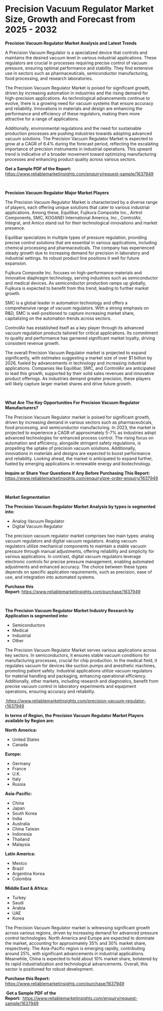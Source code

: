 <p><h1>Precision Vacuum Regulator Market Size, Growth and Forecast from 2025 - 2032</h1></p><p><strong>Precision Vacuum Regulator Market Analysis and Latest Trends</strong></p>
<p><p>A Precision Vacuum Regulator is a specialized device that controls and maintains the desired vacuum level in various industrial applications. These regulators are crucial in processes requiring precise control of vacuum pressure, ensuring optimal performance and stability. They find extensive use in sectors such as pharmaceuticals, semiconductor manufacturing, food processing, and research laboratories.</p><p>The Precision Vacuum Regulator Market is poised for significant growth, driven by increasing automation in industries and the rising demand for high-precision applications. As technological advancements continue to evolve, there is a growing need for vacuum systems that ensure accuracy and reliability. Innovations in materials and design are enhancing the performance and efficiency of these regulators, making them more attractive for a range of applications.</p><p>Additionally, environmental regulations and the need for sustainable production processes are pushing industries towards adopting advanced vacuum solutions. The Precision Vacuum Regulator Market is expected to grow at a CAGR of 6.4% during the forecast period, reflecting the escalating importance of precision instruments in industrial operations. This upward trend is indicative of a broader movement toward optimizing manufacturing processes and enhancing product quality across various sectors.</p></p>
<p><strong>Get a Sample PDF of the Report:&nbsp;</strong> <a href="https://www.reliablemarketinsights.com/enquiry/request-sample/1637949?utm_campaign=1894&utm_medium=2&utm_source=Github&utm_content=ia&utm_term=18042025&utm_id=precision-vacuum-regulator">https://www.reliablemarketinsights.com/enquiry/request-sample/1637949</a></p>
<p>&nbsp;</p>
<p><strong>Precision Vacuum Regulator Major Market Players</strong></p>
<p><p>The Precision Vacuum Regulator Market is characterized by a diverse range of players, each offering unique solutions that cater to various industrial applications. Among these, Equilibar, Fujikura Composite Inc., Airtrol Components, SMC, KOGANEI International America, Inc., ControlAir, Integral, and Amico stand out for their technological innovations and market presence.</p><p>Equilibar specializes in multiple types of pressure regulation, providing precise control solutions that are essential in various applications, including chemical processing and pharmaceuticals. The company has experienced steady growth due to increasing demand for precision in laboratory and industrial settings. Its robust product line positions it well for future expansion.</p><p>Fujikura Composite Inc. focuses on high-performance materials and innovative diaphragm technology, serving industries such as semiconductor and medical devices. As semiconductor production ramps up globally, Fujikura is expected to benefit from this trend, leading to further market growth.</p><p>SMC is a global leader in automation technology and offers a comprehensive range of vacuum regulators. With a strong emphasis on R&D, SMC is well-positioned to capture increasing market share, capitalizing on the automation trends across sectors.</p><p>ControlAir has established itself as a key player through its advanced vacuum regulation products tailored for critical applications. Its commitment to quality and performance has garnered significant market loyalty, driving consistent revenue growth.</p><p>The overall Precision Vacuum Regulator market is projected to expand significantly, with estimates suggesting a market size of over $1 billion by 2026, fueled by advancements in technology and increasing industrial applications. Companies like Equilibar, SMC, and ControlAir are anticipated to lead this growth, supported by their solid sales revenues and innovative product offerings. As industries demand greater precision, these players will likely capture larger market shares and drive future growth.</p></p>
<p>&nbsp;</p>
<p><strong>What Are The Key Opportunities For Precision Vacuum Regulator Manufacturers?</strong></p>
<p><p>The Precision Vacuum Regulator market is poised for significant growth, driven by increasing demand in various sectors such as pharmaceuticals, food processing, and semiconductor manufacturing. In 2023, the market is projected to experience a CAGR of approximately 5-7% as industries adopt advanced technologies for enhanced process control. The rising focus on automation and efficiency, alongside stringent safety regulations, is propelling the uptake of precision vacuum solutions. Additionally, innovations in materials and designs are expected to boost performance and reliability. Looking ahead, the market is anticipated to expand further, fueled by emerging applications in renewable energy and biotechnology.</p></p>
<p><strong>Inquire or Share Your Questions If Any Before Purchasing This Report:</strong> <a href="https://www.reliablemarketinsights.com/enquiry/pre-order-enquiry/1637949?utm_campaign=1894&utm_medium=2&utm_source=Github&utm_content=ia&utm_term=18042025&utm_id=precision-vacuum-regulator">https://www.reliablemarketinsights.com/enquiry/pre-order-enquiry/1637949</a></p>
<p>&nbsp;</p>
<p><strong>Market Segmentation</strong></p>
<p><strong>The Precision Vacuum Regulator Market Analysis by types is segmented into:</strong></p>
<p><ul><li>Analog Vacuum Regulator</li><li>Digital Vacuum Regulator</li></ul></p>
<p><p>The precision vacuum regulator market comprises two main types: analog vacuum regulators and digital vacuum regulators. Analog vacuum regulators utilize mechanical components to maintain a stable vacuum pressure through manual adjustments, offering reliability and simplicity for various applications. In contrast, digital vacuum regulators leverage electronic controls for precise pressure management, enabling automated adjustments and enhanced accuracy. The choice between these types depends on specific application requirements, such as precision, ease of use, and integration into automated systems.</p></p>
<p><strong>Purchase this Report:&nbsp;</strong><a href="https://www.reliablemarketinsights.com/purchase/1637949?utm_campaign=1894&utm_medium=2&utm_source=Github&utm_content=ia&utm_term=18042025&utm_id=precision-vacuum-regulator">https://www.reliablemarketinsights.com/purchase/1637949</a></p>
<p>&nbsp;</p>
<p><strong>The Precision Vacuum Regulator Market Industry Research by Application is segmented into:</strong></p>
<p><ul><li>Semiconductors</li><li>Medical</li><li>Industrial</li><li>Other</li></ul></p>
<p><p>The Precision Vacuum Regulator Market serves various applications across key sectors. In semiconductors, it ensures stable vacuum conditions for manufacturing processes, crucial for chip production. In the medical field, it regulates vacuum for devices like suction pumps and anesthetic machines, promoting patient safety. Industrial applications utilize vacuum regulators for material handling and packaging, enhancing operational efficiency. Additionally, other markets, including research and diagnostics, benefit from precise vacuum control in laboratory experiments and equipment operations, ensuring accuracy and reliability.</p></p>
<p><a href="https://www.reliablemarketinsights.com/precision-vacuum-regulator-r1637949?utm_campaign=1894&utm_medium=2&utm_source=Github&utm_content=ia&utm_term=18042025&utm_id=precision-vacuum-regulator">&nbsp;https://www.reliablemarketinsights.com/precision-vacuum-regulator-r1637949</a></p>
<p><strong>In terms of Region, the Precision Vacuum Regulator Market Players available by Region are:</strong></p>
<p>
    <p> <strong> North America: </strong>
        <ul>
            <li>United States</li>
            <li>Canada</li>
        </ul>
        </p> 
    <p> <strong> Europe: </strong>
        <ul>
            <li>Germany</li>
            <li>France</li>
            <li>U.K.</li>
            <li>Italy</li>
            <li>Russia</li>
        </ul>
        </p> 
    <p> <strong> Asia-Pacific: </strong>
        <ul>
            <li>China</li>
            <li>Japan</li>
            <li>South Korea</li>
            <li>India</li>
            <li>Australia</li>
            <li>China Taiwan</li>
            <li>Indonesia</li>
            <li>Thailand</li>
            <li>Malaysia</li>
        </ul>
        </p> 
    <p> <strong> Latin America: </strong>
        <ul>
            <li>Mexico</li>
            <li>Brazil</li>
            <li>Argentina Korea</li>
            <li>Colombia</li>
        </ul>
        </p> 
    <p> <strong> Middle East & Africa: </strong>
        <ul>
            <li>Turkey</li>
            <li>Saudi</li>
            <li>Arabia</li>
            <li>UAE</li>
            <li>Korea</li>
        </ul>
    </p>
    </p>
<p><p>The Precision Vacuum Regulator market is witnessing significant growth across various regions, driven by increasing demand for advanced pressure control technologies. North America and Europe are expected to dominate the market, accounting for approximately 35% and 30% market share, respectively. The Asia-Pacific region is emerging rapidly, contributing around 25%, with significant advancements in industrial applications. Meanwhile, China is expected to hold about 10% market share, bolstered by its rapid industrialization and technological advancements. Overall, this sector is positioned for robust development.</p></p>
<p><strong>Purchase this Report: </strong><a href="https://www.reliablemarketinsights.com/purchase/1637949?utm_campaign=1894&utm_medium=2&utm_source=Github&utm_content=ia&utm_term=18042025&utm_id=precision-vacuum-regulator">https://www.reliablemarketinsights.com/purchase/1637949</a></p>
<p>&nbsp;<strong>Get a Sample PDF of the Report:&nbsp;&nbsp;</strong><a href="https://www.reliablemarketinsights.com/enquiry/request-sample/1637949?utm_campaign=1894&utm_medium=2&utm_source=Github&utm_content=ia&utm_term=18042025&utm_id=precision-vacuum-regulator">https://www.reliablemarketinsights.com/enquiry/request-sample/1637949</a></p>
<p><strong></strong></p>
<p><p></p><p></p><p></p></p>